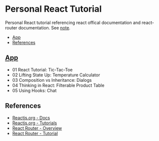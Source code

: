# Personal React Tutorial

Personal React tutorial referencing react offical documentation and react-router documentation. See [note](https://github.com/oscarchankalung/development-notebook/tree/main/React/index.md).

- [App](#App)
- [References](#references)

## [App](./src/App.tsx)

- 01 React Tutorial: Tic-Tac-Toe
- 02 Lifting State Up: Temperature Calculator
- 03 Composition vs Inheritance: Dialogs
- 04 Thinking in React: Filterable Product Table
- 05 Using Hooks: Chat

## References

- [Reactjs.org - Docs](https://reactjs.org/docs/getting-started.html)
- [Reactjs.org - Tutorials](https://reactjs.org/docs/getting-started.html)
- [React Router - Overview](https://reactrouterdotcom.fly.dev/docs/en/v6/getting-started/overview)
- [React Router - Tutorial](https://reactrouterdotcom.fly.dev/docs/en/v6/getting-started/tutorial)
